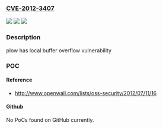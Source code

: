 ### [CVE-2012-3407](https://cve.mitre.org/cgi-bin/cvename.cgi?name=CVE-2012-3407)
![](https://img.shields.io/static/v1?label=Product&message=plow&color=blue)
![](https://img.shields.io/static/v1?label=Version&message=n%2Fa&color=blue)
![](https://img.shields.io/static/v1?label=Vulnerability&message=UNKNOWN_TYPE&color=brighgreen)

### Description

plow has local buffer overflow vulnerability

### POC

#### Reference
- http://www.openwall.com/lists/oss-security/2012/07/11/16

#### Github
No PoCs found on GitHub currently.

